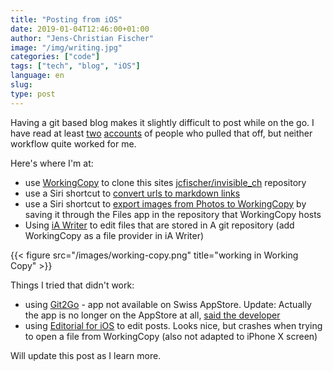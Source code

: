 ```yaml
---
title: "Posting from iOS"
date: 2019-01-04T12:46:00+01:00
author: "Jens-Christian Fischer"
image: "/img/writing.jpg"
categories: ["code"]
tags: ["tech", "blog", "iOS"]
language: en
slug:
type: post
---
```


Having a git based blog makes it slightly 
difficult to post while on the go. 
I have read at least [two](#) [accounts](https://schnuddelhuddel.de/switching-from-wordpress-to-hugo/)  of people who pulled that off, but neither workflow quite worked for me.

Here's where I'm at:

* use [WorkingCopy](https://workingcopyapp.com) to clone this sites [jcfischer/invisible_ch](https://github.com/jcfischer/invisible_ch) repository 
* use a Siri shortcut to [convert urls to markdown links](/files/Create%20Markdown%20Link.shortcut)
* use a Siri shortcut to [export images from Photos to WorkingCopy](/files/Copy%20Foto%20To%20Working%20Copy.shortcut)
  by saving it through the Files app in the repository that WorkingCopy hosts
* Using [iA Writer](https://ia.net/writer) to edit files that are stored in A git repository (add WorkingCopy as a file provider in iA Writer)

{{< figure src="/images/working-copy.png" title="working in Working Copy" >}}

Things I tried that didn't work: 

* using [Git2Go](https://git2go.com/) - app not available on Swiss AppStore. Update: Actually the app is no longer 
  on the AppStore at all, [said the developer](https://twitter.com/pietbrauer/status/1081158855608946688)
* using [Editorial for iOS](https://omz-software.com/editorial/) to edit posts. Looks nice, but crashes when trying to open a file from WorkingCopy (also not adapted to iPhone X screen)

Will update this post as I learn more. 
